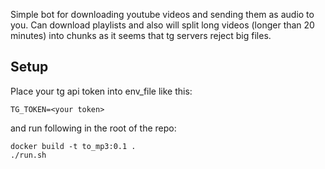 Simple bot for downloading youtube videos and sending them as audio to you.
Can download playlists and also will split long videos (longer than 20 minutes) into chunks as it seems that tg servers reject big files.

## Setup 
Place your tg api token into env_file like this:
    
    TG_TOKEN=<your token>
 
and run following in the root of the repo:

    docker build -t to_mp3:0.1 .
    ./run.sh